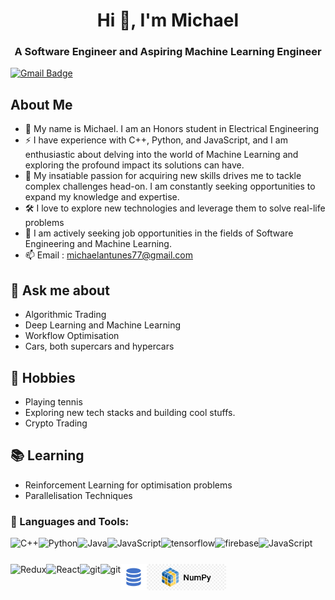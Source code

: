 <h1 align="center">Hi 👋, I'm Michael</h1>
<h3 align="center">A Software Engineer and Aspiring Machine Learning Engineer</h3>

[![Gmail Badge](https://img.shields.io/badge/-Gmail-d14836?style=flat-square&logo=Gmail&logoColor=white&link=mailto:michaelantunes77@gmail.com)](mailto:michaelantunes77@gmail.com)

## About Me

- 🌱 My name is Michael. I am an Honors student in Electrical Engineering
- ⚡ I have experience with C++, Python, and JavaScript, and I am enthusiastic about delving into the world of Machine Learning and exploring the profound impact its solutions can have.
- 🔭 My insatiable passion for acquiring new skills drives me to tackle complex challenges head-on. I am constantly seeking opportunities to expand my knowledge and expertise.
- 🛠 I love to explore new technologies and leverage them to solve real-life problems
- 🌟 I am actively seeking job opportunities in the fields of Software Engineering and Machine Learning.
- 📫 Email : michaelantunes77@gmail.com

## 💬 Ask me about

- Algorithmic Trading
- Deep Learning and Machine Learning
- Workflow Optimisation
- Cars, both supercars and hypercars

## 📅 Hobbies

- Playing tennis
- Exploring new tech stacks and building cool stuffs.
- Crypto Trading

## 📚 Learning

- Reinforcement Learning for optimisation problems
- Parallelisation Techniques

### 🔨 Languages and Tools:

<a href="https://cplusplus.com/doc/tutorial/" target="_blank"><img align="left" alt="C++" height ="42px" src="https://raw.githubusercontent.com/rahul-jha98/github_readme_icons/main/language_and_tools/square/c++/c++.svg"></a>
<a href="https://www.python.org" target="_blank"><img align="left" alt="Python" height ="42px" src="https://raw.githubusercontent.com/rahul-jha98/github_readme_icons/main/language_and_tools/square/python/python.svg"></a>
<a href="https://www.java.com" target="_blank"><img align="left" alt="Java" height ="42px" src="https://raw.githubusercontent.com/rahul-jha98/github_readme_icons/main/language_and_tools/square/java/java.svg"></a>
<a href="https://developer.mozilla.org/en-US/docs/Web/JavaScript" target="_blank"> <img align="left" alt="JavaScript" height ="42px"  src="https://raw.githubusercontent.com/rahul-jha98/github_readme_icons/main/language_and_tools/square/javascript/javascript.svg"> </a>
<a href="https://www.tensorflow.org" target="_blank"> <img align="left" src="https://raw.githubusercontent.com/rahul-jha98/github_readme_icons/main/language_and_tools/square/tensorflow/tensorflow.svg" alt="tensorflow" height="42px"/> </a>
<a href="https://firebase.google.com/" target="_blank"> <img align="left" src="https://raw.githubusercontent.com/rahul-jha98/github_readme_icons/main/language_and_tools/square/firebase/firebase.svg" alt="firebase" height ="42px"/> </a>
<a href="https://developer.mozilla.org/en-US/docs/Web/JavaScript" target="_blank"> <img align="left" alt="JavaScript" height ="42px"  src="https://raw.githubusercontent.com/rahul-jha98/github_readme_icons/main/language_and_tools/square/javascript/javascript.svg"> </a>
<a href="https://redux.js.org/" target="_blank"><img align="left" alt="Redux" height ="42px" src="https://raw.githubusercontent.com/rahul-jha98/github_readme_icons/main/language_and_tools/square/redux/redux.svg"></a>
<a href="https://reactjs.org/" target="_blank"> <img align="left" alt="React" height ="42px" src="https://raw.githubusercontent.com/rahul-jha98/github_readme_icons/main/language_and_tools/square/react/react.svg"></a>
<a href="https://git-scm.com/" target="_blank"> <img src="https://raw.githubusercontent.com/rahul-jha98/github_readme_icons/main/language_and_tools/square/git-scm/git-scm.svg" align="left" alt="git" height='42px'/> </a>
<a href="https://git-scm.com/" target="_blank"> <img src="https://avatars0.githubusercontent.com/u/365630?s=88&v=4" align="left" alt="git" height='42px'/> </a>
<a href="https://git-scm.com/" target="_blank"> <img src="https://raw.githubusercontent.com/github/explore/80688e429a7d4ef2fca1e82350fe8e3517d3494d/topics/sql/sql.png" align="left" alt="git" height='42px'/> </a>
<a href ="" target="_blank"> <img src="https://github.com/michael092749/michael092749/blob/master/numpy.png" align="left" alt="git" height='42px' /> </a>

<!-- <code><img height="30" src="https://avatars0.githubusercontent.com/u/365630?s=88&v=4"></code> -->

<br>

<!-- <div id = "some_issues">
  <p>It is a little list of problems you can face while implementing this kind of stuff</p>
  <ul id = "problem_list">
    <li>
      Github tend to cache anonymized URL, so you should visit this link if you have problem with image cache.
      https://docs.github.com/es/github/authenticating-to-github/about-anonymized-image-urls
    </li>
    <li>
      When you wrap your HTML in SVG/foreignObject maybe nothing show up. You can solve this issue visiting this link.
      https://stackoverflow.com/questions/13848039/svg-foreignobject-contents-do-not-display-unless-plain-text
    </li>
  </ul>
</div> -->
